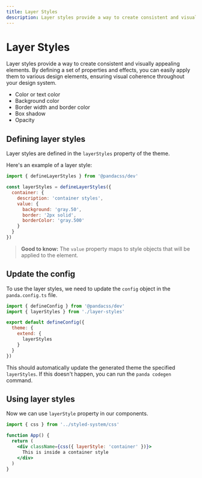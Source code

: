 ```yaml
---
title: Layer Styles
description: Layer styles provide a way to create consistent and visually appealing elements. By defining a set of properties and effects, you can easily apply them to various design elements, ensuring visual coherence throughout your design system.
---
```


# Layer Styles

Layer styles provide a way to create consistent and visually appealing elements. By defining a set of properties and effects, you can easily apply them to various design elements, ensuring visual coherence throughout your design system.

- Color or text color
- Background color
- Border width and border color
- Box shadow
- Opacity

## Defining layer styles

Layer styles are defined in the `layerStyles` property of the theme.

Here's an example of a layer style:

```js filename="layer-styles.ts"
import { defineLayerStyles } from '@pandacss/dev'

const layerStyles = defineLayerStyles({
  container: {
    description: 'container styles',
    value: {
      background: 'gray.50',
      border: '2px solid',
      borderColor: 'gray.500'
    }
  }
})
```

> **Good to know:** The `value` property maps to style objects that will be applied to the element.

## Update the config

To use the layer styles, we need to update the `config` object in the `panda.config.ts` file.

```js filename="panda.config.ts"
import { defineConfig } from '@pandacss/dev'
import { layerStyles } from './layer-styles'

export default defineConfig({
  theme: {
    extend: {
      layerStyles
    }
  }
})
```

This should automatically update the generated theme the specified `layerStyles`. If this doesn't happen, you can run the `panda codegen` command.

## Using layer styles

Now we can use `layerStyle` property in our components.

```jsx
import { css } from '../styled-system/css'

function App() {
  return (
    <div className={css({ layerStyle: 'container' })}>
      This is inside a container style
    </div>
  )
}
```
